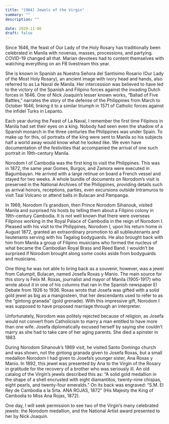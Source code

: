 ```yaml
---
title: "[904] Jewels of the Virgin"
summary: ""
description: ""

date: 2020-11-06
draft: false
---
```



Since 1646, the feast of Our Lady of the Holy Rosary has traditionally been celebrated in Manila with novenas, masses, processions, and partying. COVID-19 changed all that. Marian devotees had to content themselves with watching everything on an FB livestream this year.

She is known in Spanish as Nuestra Señora del Santísimo Rosario (Our Lady of the Most Holy Rosary), an ancient image with ivory head and hands, also referred to as La Naval de Manila. Her intercession was believed to have led to the victory of the Spanish and Filipino forces against the invading Dutch forces in 1646. One of Nick Joaquin’s lesser known works, “Ballad of Five Battles,” narrates the story of the defense of the Philippines from March to October 1646, linking it to a similar triumph in 1571 of Catholic forces against the infidel Turks in Lepanto.

Each year during the Feast of La Naval, I remember the first time Filipinos in Manila had set their eyes on a king. Nobody had seen even the shadow of a Spanish monarch in the three centuries the Philippines was under Spain. To make up for this, oil portraits of the king were sent to Manila so his subjects half a world away would know what he looked like. We even have documentation of the festivities that accompanied the arrival of one such portrait in 19th-century Manila.

Norodom I of Cambodia was the first king to visit the Philippines. This was in 1872, the same year Gomes, Burgos, and Zamora were executed in Bagumbayan. He arrived with a large retinue on board a French vessel and stayed for two weeks. A whole bundle of documents on Norodom’s visit is preserved in the National Archives of the Philippines, providing details such as arrival honors, receptions, parties, even excursions outside Intramuros to visit Taal Volcano or attend balls in Bulacan and Pampanga.

In 1969, Norodom I’s grandson, then Prince Norodom Sihanouk, visited Manila and surprised his hosts by telling them about a Filipino colony in 19th-century Cambodia. It is not well known that there were overseas Filipinos working in the Royal Palace of Cambodia in the reign of Norodom I. Pleased with his visit to the Philippines, Norodom I, upon his return home in August 1872, granted an extraordinary promotion to all sublieutenants and lieutenants serving with his Tagalog bodyguards. He also brought back with him from Manila a group of Filipino musicians who formed the nucleus of what became the Cambodian Royal Brass and Reed Band. I wouldn’t be surprised if Norodom brought along some cooks aside from bodyguards and musicians.

One thing he was not able to bring back as a souvenir, however, was a jewel from Calumpit, Bulacan, named Josefa Roxas y Manio. The main source for this story is Felix M. Roxas, journalist and mayor of Manila (1905-1917) who wrote about it in one of his columns that ran in the Spanish newspaper El Debate from 1926 to 1936. Roxas wrote that Josefa was gifted with a solid gold jewel as big as a mangosteen, that her descendants used to refer to as the “gintong granada” (gold grenade). With this impressive gift, Norodom I was supposed to have proposed marriage through an interpreter.

Unfortunately, Norodom was politely rejected because of religion, as Josefa would not convert from Catholicism to marry a man entitled to have more than one wife. Josefa diplomatically excused herself by saying she couldn’t marry as she had to take care of her aging parents. She died a spinster in 1883.

During Norodom Sihanouk’s 1969 visit, he visited Santo Domingo church and was shown, not the gintong granada given to Josefa Roxas, but a small medallion Norodom I had given to Josefa’s younger sister, Ana Roxas y Manio. In 1892, this jewel was presented by Ana to the Virgin of the Rosary in gratitude for the recovery of a brother who was seriously ill. An old catalog of the Virgin’s jewels described this as: “A solid gold medallion in the shape of a shell encrusted with eight diamantitos, twenty-nine chispas, eight pearls, and twenty-four emeralds.” On its back was engraved: “S.M. El Rey de Cambodia a la Srta. ANA ROJAS, 1872” (His Majesty the King of Cambodia to Miss Ana Rojas, 1872).

One day, I will seek permission to see two of the Virgin’s many celebrated jewels: the Norodom medallion, and the National Artist award presented to her by Nick Joaquin.

